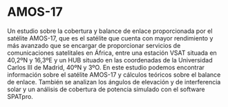 # AMOS-17
Un estudio sobre la cobertura y balance de enlace proporcionada por el satélite AMOS-17, que es el satélite que cuenta con mayor rendimiento y más avanzado que se encargar de proporcionar servicios de comunicaciones satelitales en África, entre una estación VSAT situada en 40,2ºN y 16,3ºE y un HUB situado en las coordenadas de la Universidad Carlos III de Madrid, 40ºN y 3ºO.  En este estudio podemos encontrar información sobre el satélite AMOS-17 y cálculos teóricos sobre el balance de enlace. También se analizan los ángulos de elevación y de interferencia solar y un análisis de cobertura de potencia simulado con el software SPATpro.
